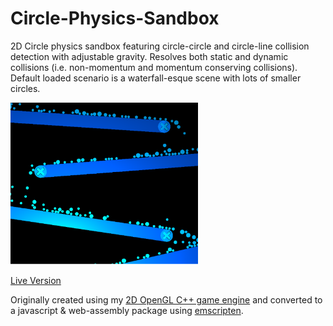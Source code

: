 # Circle-Physics-Sandbox
2D Circle physics sandbox featuring circle-circle and circle-line collision detection with adjustable gravity.  Resolves both static and dynamic collisions (i.e. non-momentum and momentum conserving collisions).  Default loaded scenario is a waterfall-esque scene with lots of smaller circles.  

<img src="circlesim.png" style="width: 300px;">

<a href="https://brock-eng.github.io/circlesim/circlesim.html">Live Version</a>

Originally created using my <a href="https://github.com/brock-eng/Legit-Game-Engine">2D OpenGL C++ game engine</a> and converted to a javascript & web-assembly package using <a href="https://emscripten.org/">emscripten</a>.


